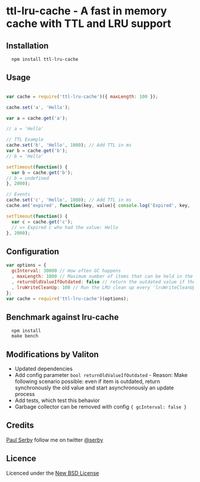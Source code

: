 # ttl-lru-cache - A fast in memory cache with TTL and LRU support

## Installation

      npm install ttl-lru-cache

## Usage

```js

var cache = require('ttl-lru-cache')({ maxLength: 100 });

cache.set('a', 'Hello');

var a = cache.get('a');

// a = 'Hello'

// TTL Example
cache.set('b', 'Hello', 1000); // Add TTL in ms
var b = cache.get('b');
// b = 'Hello'

setTimeout(function() {
  var b = cache.get('b');
// b = undefined
}, 2000);

// Events
cache.set('c', 'Hello', 1000); // Add TTL in ms
cache.on('expired', function(key, value){ console.log('Expired', key, 'who had the value:', value); });

setTimeout(function() {
  var c = cache.get('c');
  // => Expired c who had the value: Hello
}, 2000);

```

## Configuration

```javascript
var options = {
  gcInterval: 30000 // How often GC happens
  , maxLength: 1000 // Maximum number of items that can be held in the cache by default.
  , returnOldValueIfOutdated: false // return the outdated value if the value has expired - default: return undefined
  , lruWriteCleanUp: 100 // Run the LRU clean up every 'lruWriteCleanUp' writes
};
var cache = require('ttl-lru-cache')(options);
```

## Benchmark against lru-cache

      npm install
      make bench

## Modifications by Valiton
 - Updated dependencies
 - Add config parameter `bool returnOldValueIfOutdated` - Reason: Make following scenario possible: even if item is outdated, return synchronously the old value and start asynchronously an update process
 - Add tests, which test this behavior
 - Garbage collector can be removed with config `{ gcInterval: false }`

## Credits
[Paul Serby](https://github.com/serby/) follow me on twitter [@serby](http://twitter.com/serby)

## Licence
Licenced under the [New BSD License](http://opensource.org/licenses/bsd-license.php)
